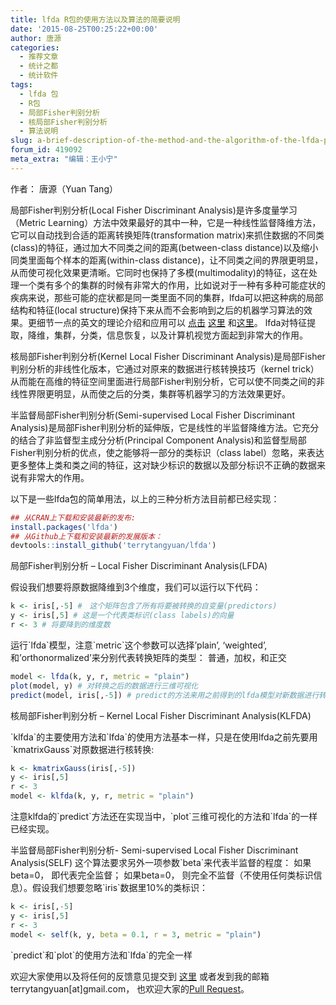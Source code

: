 ```yaml
---
title: lfda R包的使用方法以及算法的简要说明
date: '2015-08-25T00:25:22+00:00'
author: 唐源
categories:
  - 推荐文章
  - 统计之都
  - 统计软件
tags:
  - lfda 包
  - R包
  - 局部Fisher判别分析
  - 核局部Fisher判别分析
  - 算法说明
slug: a-brief-description-of-the-method-and-the-algorithm-of-the-lfda-package
forum_id: 419092
meta_extra: "编辑：王小宁"
---
```


作者： 唐源（Yuan Tang）

局部Fisher判别分析(Local Fisher Discriminant Analysis)是许多度量学习（Metric Learning）方法中效果最好的其中一种，它是一种线性监督降维方法，它可以自动找到合适的距离转换矩阵(transformation matrix)来抓住数据的不同类(class)的特征，通过加大不同类之间的距离(between-class distance)以及缩小同类里面每个样本的距离(within-class distance)，让不同类之间的界限更明显，从而使可视化效果更清晰。它同时也保持了多模(multimodality)的特征，这在处理一个类有多个的集群的时候有非常大的作用，比如说对于一种有多种可能症状的疾病来说，那些可能的症状都是同一类里面不同的集群，lfda可以把这种病的局部结构和特征(local structure)保持下来从而不会影响到之后的机器学习算法的效果。更细节一点的英文的理论介绍和应用可以
[点击](https://gastrograph.com/resources/whitepapers/local-fisher-discriminant-analysis-on-beer-style-clustering.html)
[这里](https://gastrograph.com/resources/whitepapers/local-fisher-discriminant-analysis-on-beer-style-clustering.html)
和[这里](http://www.ms.k.u-tokyo.ac.jp/software.html#LFDA)。
lfda对特征提取，降维，集群，分类，信息恢复，以及计算机视觉方面起到非常大的作用。
<!--more-->核局部Fisher判别分析(Kernel Local Fisher Discriminant Analysis)是局部Fisher判别分析的非线性化版本，它通过对原来的数据进行核转换技巧（kernel trick）从而能在高维的特征空间里面进行局部Fisher判别分析，它可以使不同类之间的非线性界限更明显，从而使之后的分类，集群等机器学习的方法效果更好。

半监督局部Fisher判别分析(Semi-supervised Local Fisher Discriminant Analysis)是局部Fisher判别分析的延伸版，它是线性的半监督降维方法。它充分的结合了非监督型主成分分析(Principal Component Analysis)和监督型局部Fisher判别分析的优点，使之能够将一部分的类标识（class label）忽略，来表达更多整体上类和类之间的特征，这对缺少标识的数据以及部分标识不正确的数据来说有非常大的作用。

以下是一些lfda包的简单用法，以上的三种分析方法目前都已经实现：
```r 
## 从CRAN上下载和安装最新的发布:
install.packages('lfda')
## 从Github上下载和安装最新的发展版本：
devtools::install_github('terrytangyuan/lfda')
```

局部Fisher判别分析 – Local Fisher Discriminant Analysis(LFDA)
  
假设我们想要将原数据降维到3个维度，我们可以运行以下代码：
```r 
k <- iris[,-5] #　这个矩阵包含了所有将要被转换的自变量(predictors)
y <- iris[,5] # 这是一个代表类标识(class labels)的向量
r <- 3 # 将要降到的维度数
```

运行\`lfda\`模型，注意\`metric\`这个参数可以选择’plain’, ‘weighted’, 和’orthonormalized’来分别代表转换矩阵的类型： 普通，加权，和正交
```r 
model <- lfda(k, y, r, metric = "plain")
plot(model, y) # 对转换之后的数据进行三维可视化
predict(model, iris[,-5]) # predict的方法来用之前得到的lfda模型对新数据进行转换
```
核局部Fisher判别分析 – Kernel Local Fisher Discriminant Analysis(KLFDA)
  
\`klfda\`的主要使用方法和\`lfda\`的使用方法基本一样，只是在使用lfda之前先要用\`kmatrixGauss\`对原数据进行核转换:

```r
k <- kmatrixGauss(iris[,-5])
y <- iris[,5]
r <- 3
model <- klfda(k, y, r, metric = "plain")
```
注意klfda的\`predict\`方法还在实现当中，\`plot\`三维可视化的方法和\`lfda\`的一样已经实现。

半监督局部Fisher判别分析- Semi-supervised Local Fisher Discriminant Analysis(SELF) 这个算法要求另外一项参数\`beta\`来代表半监督的程度： 如果beta=0， 即代表完全监督； 如果beta=0， 则完全不监督（不使用任何类标识信息）。假设我们想要忽略\`iris\`数据里10%的类标识：

```r
k <- iris[,-5]
y <- iris[,5]
r <- 3
model <- self(k, y, beta = 0.1, r = 3, metric = "plain")
```
\`predict\`和\`plot\`的使用方法和\`lfda\`的完全一样

欢迎大家使用以及将任何的反馈意见提交到
[这里](https://github.com/terrytangyuan/lfda/issues)
或者发到我的邮箱terrytangyuan[at]gmail.com，
也欢迎大家的[Pull Request](https://github.com/terrytangyuan/lfda/pulls)。
